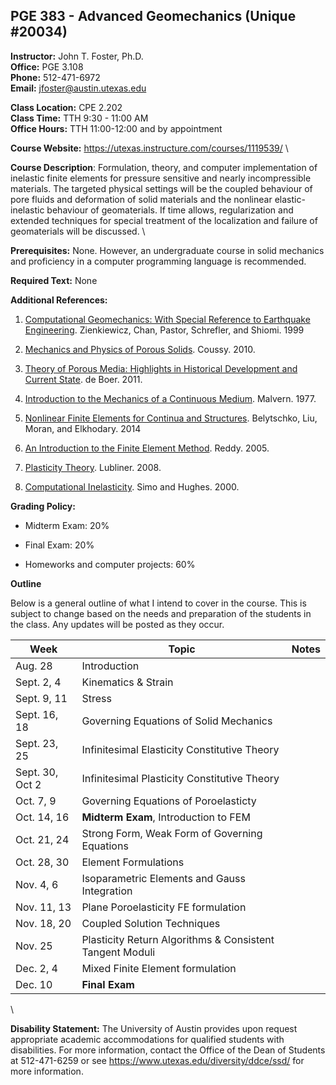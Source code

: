 <!--
.. title: Syllabus
.. slug: index
.. date: 2014-08-10 21:40:03 UTC-05:00
.. template: notitle.tmpl
.. description: PGE 383 - Advanced Geomechanics syllabus page
-->

## PGE 383 - Advanced Geomechanics (Unique #20034)


**Instructor:** John T. Foster, Ph.D. \
**Office:** PGE 3.108 \
**Phone:** 512-471-6972 \
**Email:** [jfoster@austin.utexas.edu](mailto:jfoster@austin.utexas.com)


**Class Location:** CPE 2.202 \
**Class Time:** TTH 9:30 - 11:00 AM \
**Office Hours:** TTH 11:00-12:00 and by appointment


**Course Website:** <https://utexas.instructure.com/courses/1119539/> \


**Course Description**: Formulation, theory, and computer implementation of inelastic finite elements for pressure sensitive and nearly incompressible materials. The targeted physical settings will be the coupled behaviour of pore fluids and deformation of solid materials and the nonlinear elastic-inelastic behaviour of geomaterials.  If time allows, regularization and extended techniques for special treatment of the localization and failure of geomaterials will be discussed. \


**Prerequisites:** None.  However, an undergraduate course in solid mechanics and proficiency in a computer programming language is recommended.


**Required Text:** None 


**Additional References:**
  
1. <a href="https://www.amazon.com/Computational-Geomechanics-Reference-Earthquake-Engineering/dp/0471982857" target="_blank">Computational Geomechanics: With Special Reference to Earthquake Engineering</a>. Zienkiewicz, Chan, Pastor, Schrefler, and Shiomi. 1999

1. <a href="https://www.amazon.com/Mechanics-Physics-Porous-Solids-Olivier/dp/0470721359/ref=sr_1_fkmr1_1?ie=UTF8&qid=1408120522&sr=8-1-fkmr1&keywords=Coussy%2C+%E2%80%9CMechanics+and+Physics+of+Porous+Solids%E2%80%9D" target="_blank">Mechanics and Physics of Porous Solids</a>. Coussy. 2010.

1. <a href="https://www.amazon.com/Theory-Porous-Media-Highlights-Development/dp/3642640621/ref=sr_1_2?s=books&ie=UTF8&qid=1407806176&sr=1-2&keywords=porous+media+de+boer" target="_blank">Theory of Porous Media: Highlights in Historical Development and Current State</a>. de Boer. 2011.

1. <a href="https://www.amazon.com/Introduction-Mechanics-Continuous-Lawrence-Malvern/dp/0134876032/ref=sr_1_1?s=books&ie=UTF8&qid=1407806319&sr=1-1&keywords=continuum+mechanics+malvern" target="_blank">Introduction to the Mechanics of a Continuous Medium</a>. Malvern. 1977.

1. <a href="https://www.amazon.com/Nonlinear-Finite-Elements-Continua-Structures/dp/1118632702/ref=sr_1_1?s=books&ie=UTF8&qid=1407805797&sr=1-1&keywords=nonlinear+finite+elements+for+continua+and+structures" target="_blank">Nonlinear Finite Elements for Continua and Structures</a>. Belytschko, Liu, Moran, and Elkhodary. 2014

1. <a href="https://www.amazon.com/s/ref=nb_sb_noss?url=search-alias%3Dstripbooks&field-keywords=finite%20elements%20reddy" target="_blank">An Introduction to the Finite Element Method</a>. Reddy. 2005.

1. <a href="https://www.amazon.com/Plasticity-Theory-Dover-Books-Engineering/dp/0486462900/ref=sr_1_1?ie=UTF8&qid=1408120240&sr=8-1&keywords=plasticity+lubliner" target="_blank">Plasticity Theory</a>. Lubliner. 2008.

1. <a href="https://www.amazon.com/Computational-Inelasticity-Interdisciplinary-Applied-Mathematics/dp/0387975209/ref=sr_1_1?ie=UTF8&qid=1408120292&sr=8-1&keywords=computational+inelasticity" target="_blank">Computational Inelasticity</a>. Simo and Hughes. 2000.


**Grading Policy:**

 * Midterm Exam: 20%

 * Final Exam: 20%

 * Homeworks and computer projects: 60%


**Outline**

Below is a general outline of what I intend to cover in the course.  This is subject to change based on the needs and preparation of the students in the class.  Any updates will be posted as they occur.

| Week            | Topic               | Notes     |
|-----------------|---------------------|-----------|
| Aug. 28         | Introduction        |           |
| Sept. 2, 4      | Kinematics & Strain |           |
| Sept. 9, 11     | Stress              |           |
| Sept. 16, 18    | Governing Equations of Solid Mechanics |  |
| Sept. 23, 25    | Infinitesimal Elasticity Constitutive Theory  |  |
| Sept. 30, Oct 2 | Infinitesimal Plasticity Constitutive Theory  |  |
| Oct. 7, 9       | Governing Equations of Poroelasticty |  |
| Oct. 14, 16     | **Midterm Exam**, Introduction to FEM  | |
| Oct. 21, 24     | Strong Form, Weak Form of Governing Equations | |
| Oct. 28, 30     | Element Formulations | |
| Nov. 4, 6       | Isoparametric Elements and Gauss Integration | |
| Nov. 11, 13     | Plane Poroelasticity FE formulation | |
| Nov. 18, 20     | Coupled Solution Techniques | |
| Nov. 25         | Plasticity Return Algorithms & Consistent Tangent Moduli| |
| Dec. 2, 4       | Mixed Finite Element formulation | |
| Dec. 10         | **Final Exam** | |


\

**Disability Statement:** The University of Austin provides upon request appropriate academic accommodations for qualified students with disabilities. For more information, contact the Office of the Dean of Students at 512-471-6259 or see <a href="https://www.utexas.edu/diversity/ddce/ssd/" target="_blank">https://www.utexas.edu/diversity/ddce/ssd/</a> for more information.
